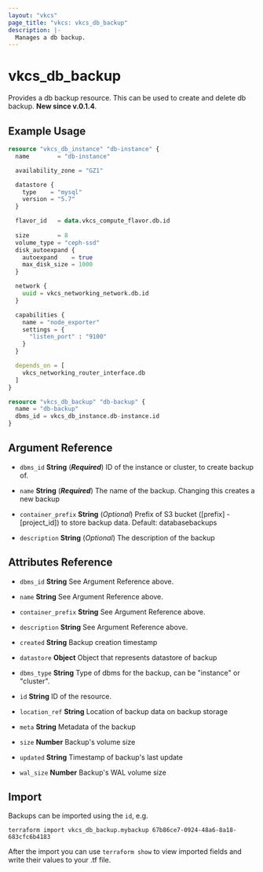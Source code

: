 ```yaml
---
layout: "vkcs"
page_title: "vkcs: vkcs_db_backup"
description: |-
  Manages a db backup.
---
```


# vkcs_db_backup

Provides a db backup resource. This can be used to create and delete db backup.
**New since v.0.1.4**.

## Example Usage

```terraform
resource "vkcs_db_instance" "db-instance" {
  name        = "db-instance"

  availability_zone = "GZ1"

  datastore {
    type    = "mysql"
    version = "5.7"
  }

  flavor_id   = data.vkcs_compute_flavor.db.id
  
  size        = 8
  volume_type = "ceph-ssd"
  disk_autoexpand {
    autoexpand    = true
    max_disk_size = 1000
  }

  network {
    uuid = vkcs_networking_network.db.id
  }

  capabilities {
    name = "node_exporter"
    settings = {
      "listen_port" : "9100"
    }
  }

  depends_on = [
    vkcs_networking_router_interface.db
  ]
}

resource "vkcs_db_backup" "db-backup" {
  name = "db-backup"
  dbms_id = vkcs_db_instance.db-instance.id
}
```
## Argument Reference
- `dbms_id` **String** (***Required***) ID of the instance or cluster, to create backup of.

- `name` **String** (***Required***) The name of the backup. Changing this creates a new backup

- `container_prefix` **String** (*Optional*) Prefix of S3 bucket ([prefix] - [project_id]) to store backup data. Default: databasebackups

- `description` **String** (*Optional*) The description of the backup


## Attributes Reference
- `dbms_id` **String** See Argument Reference above.

- `name` **String** See Argument Reference above.

- `container_prefix` **String** See Argument Reference above.

- `description` **String** See Argument Reference above.

- `created` **String** Backup creation timestamp

- `datastore` **Object** Object that represents datastore of backup

- `dbms_type` **String** Type of dbms for the backup, can be "instance" or "cluster".

- `id` **String** ID of the resource.

- `location_ref` **String** Location of backup data on backup storage

- `meta` **String** Metadata of the backup

- `size` **Number** Backup's volume size

- `updated` **String** Timestamp of backup's last update

- `wal_size` **Number** Backup's WAL volume size



## Import

Backups can be imported using the `id`, e.g.

```shell
terraform import vkcs_db_backup.mybackup 67b86ce7-0924-48a6-8a18-683cfc6b4183
```

After the import you can use ```terraform show``` to view imported fields and write their values to your .tf file.
